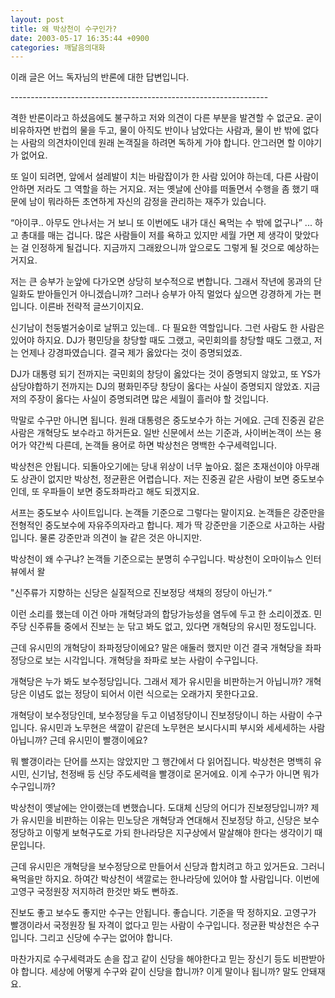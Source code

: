 ```yaml
---
layout: post
title: 왜 박상천이 수구인가?
date: 2003-05-17 16:35:44 +0900
categories: 깨달음의대화
---
```

이래 글은 어느 독자님의 반론에 대한 답변입니다.
  
\---\---\---\---\---\---\---\---\---\---\---\---\---\---\---\---\---\---\---\---\----
  
격한 반론이라고 하셨음에도 불구하고 저와 의견이 다른 부분을 발견할 수 없군요. 굳이 비유하자면 반컵의 물을 두고, 물이 아직도 반이나 남았다는 사람과, 물이 반 밖에 없다는 사람의 의견차이인데 원래 논객질을 하려면 독하게 가야 합니다. 안그러면 할 이야기가 없어요.
  

  
또 일이 되려면, 앞에서 설레발이 치는 바람잡이가 한 사람 있어야 하는데, 다른 사람이 안하면 저라도 그 역할을 하는 거지요. 저는 옛날에 산야를 떠돌면서 수행을 좀 했기 때문에 남이 뭐라하든 초연하게 자신의 감정을 관리하는 재주가 있습니다.
  

  
“아이쿠.. 아무도 안나서는 거 보니 또 이번에도 내가 대신 욕먹는 수 밖에 없구나” ... 하고 총대를 매는 겁니다. 많은 사람들이 저를 욕하고 있지만 세월 가면 제 생각이 맞았다는 걸 인정하게 될겁니다. 지금까지 그래왔으니까 앞으로도 그렇게 될 것으로 예상하는 거지요.
  

  
저는 큰 승부가 눈앞에 다가오면 상당히 보수적으로 변합니다. 그래서 작년에 몽과의 단일화도 받아들인거 아니겠습니까? 그러나 승부가 아직 멀었다 싶으면 강경하게 가는 편입니다. 이른바 전략적 글쓰기이지요.
  

  
신기남이 천둥벌거숭이로 날뛰고 있는데.. 다 필요한 역할입니다. 그런 사람도 한 사람은 있어야 하지요. DJ가 평민당을 창당할 때도 그랬고, 국민회의를 창당할 때도 그랬고, 저는 언제나 강경파였습니다. 결국 제가 옳았다는 것이 증명되었죠.
  

  
DJ가 대통령 되기 전까지는 국민회의 창당이 옳았다는 것이 증명되지 않았고, 또 YS가 삼당야합하기 전까지는 DJ의 평화민주당 창당이 옳다는 사실이 증명되지 않았죠. 지금 저의 주장이 옳다는 사실이 증명되려면 많은 세월이 흘러야 할 것입니다.
  

  
막말로 수구만 아니면 됩니다. 원래 대통령은 중도보수가 하는 거에요. 근데 진중권 같은 사람은 개혁당도 보수라고 하거든요. 일반 신문에서 쓰는 기준과, 사이버논객이 쓰는 용어가 약간씩 다른데, 논객들 용어로 하면 박상천은 명백한 수구세력입니다.
  

  
박상천은 안됩니다. 되돌아오기에는 당내 위상이 너무 높아요. 젊은 초재선이야 아무래도 상관이 없지만 박상천, 정균환은 어렵습니다. 저는 진중권 같은 사람이 보면 중도보수인데, 또 우파들이 보면 중도좌파라고 해도 되겠지요.
  

  
서프는 중도보수 사이트입니다. 논객들 기준으로 그렇다는 말이지요. 논객들은 강준만을 전형적인 중도보수에 자유주의자라고 합니다. 제가 딱 강준만을 기준으로 사고하는 사람입니다. 물론 강준만과 의견이 늘 같은 것은 아니지만.
  

  
박상천이 왜 수구냐? 논객들 기준으로는 분명히 수구입니다. 박상천이 오마이뉴스 인터뷰에서 왈
  

  
"신주류가 지향하는 신당은 실질적으로 진보정당 색채의 정당이 아닌가.“
  

  
이런 소리를 했는데 이건 아마 개혁당과의 합당가능성을 염두에 두고 한 소리이겠죠. 민주당 신주류들 중에서 진보는 눈 닦고 봐도 없고, 있다면 개혁당의 유시민 정도입니다.
  

  
근데 유시민의 개혁당이 좌파정당이에요? 말은 애둘러 했지만 이건 결국 개혁당을 좌파정당으로 보는 시각입니다. 개혁당을 좌파로 보는 사람이 수구입니다.
  

  
개혁당은 누가 봐도 보수정당입니다. 그래서 제가 유시민을 비판하는거 아닙니까? 개혁당은 이념도 없는 정당이 되어서 이런 식으로는 오래가지 못한다고요.
  

  
개혁당이 보수정당인데, 보수정당을 두고 이념정당이니 진보정당이니 하는 사람이 수구입니다. 유시민과 노무현은 색깔이 같은데 노무현은 보시다시피 부시와 세세세하는 사람 아닙니까? 근데 유시민이 빨갱이에요?
  

  
뭐 빨갱이라는 단어를 쓰지는 않았지만 그 행간에서 다 읽어집니다. 박상천은 명백히 유시민, 신기남, 천정배 등 신당 주도세력을 빨갱이로 몬거에요. 이게 수구가 아니면 뭐가 수구입니까?
  

  
박상천이 옛날에는 안이랬는데 변했습니다. 도대체 신당의 어디가 진보정당입니까? 제가 유시민을 비판하는 이유는 민노당은 개혁당과 연대해서 진보정당 하고, 신당은 보수정당하고 이렇게 보혁구도로 가되 한나라당은 지구상에서 말살해야 한다는 생각이기 때문입니다.
  

  
근데 유시민은 개혁당을 보수정당으로 만들어서 신당과 합치려고 하고 있거든요. 그러니 욕먹을만 하지요. 하여간 박상천이 색깔로는 한나라당에 있어야 할 사람입니다. 이번에 고영구 국정원장 저지하려 한것만 봐도 뻔하죠.
  

  
진보도 좋고 보수도 좋지만 수구는 안됩니다. 좋습니다. 기준을 딱 정하지요. 고영구가 빨갱이라서 국정원장 될 자격이 없다고 믿는 사람이 수구입니다. 정균환 박상천은 수구입니다. 그리고 신당에 수구는 없어야 합니다.
  

  
마찬가지로 수구세력과도 손을 잡고 같이 신당을 해야한다고 믿는 장신기 등도 비판받아야 합니다. 세상에 어떻게 수구와 같이 신당을 합니까? 이게 말이나 됩니까? 말도 안돼재요.